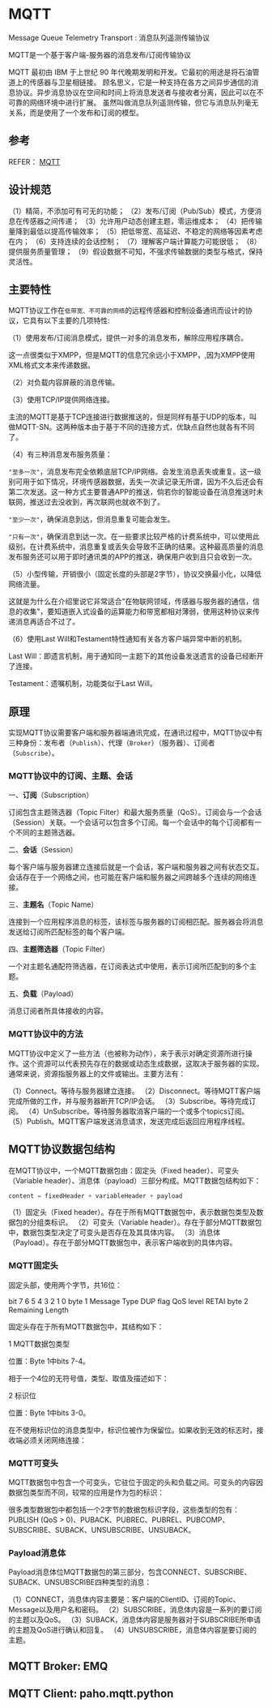 # MQTT

 Message Queue Telemetry Transport : 消息队列遥测传输协议

MQTT是一个基于客户端-服务器的消息发布/订阅传输协议

MQTT 最初由 IBM 于上世纪 90 年代晚期发明和开发。它最初的用途是将石油管道上的传感器与卫星相链接。
顾名思义，它是一种支持在各方之间异步通信的消息协议。异步消息协议在空间和时间上将消息发送者与接收者分离，因此可以在不可靠的网络环境中进行扩展。
虽然叫做消息队列遥测传输，但它与消息队列毫无关系，而是使用了一个发布和订阅的模型。

## 参考

REFER： [MQTT](https://blog.csdn.net/zuixiaoyao_001/article/details/83005931)

## 设计规范

（1）精简，不添加可有可无的功能；
（2）发布/订阅（Pub/Sub）模式，方便消息在传感器之间传递；
（3）允许用户动态创建主题，零运维成本；
（4）把传输量降到最低以提高传输效率；
（5）把低带宽、高延迟、不稳定的网络等因素考虑在内；
（6）支持连续的会话控制；
（7）理解客户端计算能力可能很低；
（8）提供服务质量管理；
（9）假设数据不可知，不强求传输数据的类型与格式，保持灵活性。

## 主要特性

MQTT协议工作在`低带宽、不可靠的网络`的远程传感器和控制设备通讯而设计的协议，它具有以下主要的几项特性:

（1）使用发布/订阅消息模式，提供一对多的消息发布，解除应用程序耦合。

这一点很类似于XMPP，但是MQTT的信息冗余远小于XMPP，,因为XMPP使用XML格式文本来传递数据。

（2）对负载内容屏蔽的消息传输。

（3）使用TCP/IP提供网络连接。

主流的MQTT是基于TCP连接进行数据推送的，但是同样有基于UDP的版本，叫做MQTT-SN。这两种版本由于基于不同的连接方式，优缺点自然也就各有不同了。

（4）有三种消息发布服务质量：

`"至多一次"`，消息发布完全依赖底层TCP/IP网络。会发生消息丢失或重复。这一级别可用于如下情况，环境传感器数据，丢失一次读记录无所谓，因为不久后还会有第二次发送。这一种方式主要普通APP的推送，倘若你的智能设备在消息推送时未联网，推送过去没收到，再次联网也就收不到了。

`"至少一次"`，确保消息到达，但消息重复可能会发生。

`"只有一次"`，确保消息到达一次。在一些要求比较严格的计费系统中，可以使用此级别。在计费系统中，消息重复或丢失会导致不正确的结果。这种最高质量的消息发布服务还可以用于即时通讯类的APP的推送，确保用户收到且只会收到一次。

（5）小型传输，开销很小（固定长度的头部是2字节），协议交换最小化，以降低网络流量。

这就是为什么在介绍里说它非常适合"在物联网领域，传感器与服务器的通信，信息的收集"，要知道嵌入式设备的运算能力和带宽都相对薄弱，使用这种协议来传递消息再适合不过了。

（6）使用Last Will和Testament特性通知有关各方客户端异常中断的机制。

Last Will：即遗言机制，用于通知同一主题下的其他设备发送遗言的设备已经断开了连接。

Testament：遗嘱机制，功能类似于Last Will。

## 原理

实现MQTT协议需要客户端和服务器端通讯完成，在通讯过程中，MQTT协议中有三种身份：发布者（`Publish`）、代理（`Broker`）（服务器）、订阅者（`Subscribe`）。

### MQTT协议中的订阅、主题、会话

一、**订阅**（Subscription）

订阅包含主题筛选器（Topic Filter）和最大服务质量（QoS）。订阅会与一个会话（Session）关联。一个会话可以包含多个订阅。每一个会话中的每个订阅都有一个不同的主题筛选器。

二、**会话**（Session）

每个客户端与服务器建立连接后就是一个会话，客户端和服务器之间有状态交互。会话存在于一个网络之间，也可能在客户端和服务器之间跨越多个连续的网络连接。

三、**主题名**（Topic Name）

连接到一个应用程序消息的标签，该标签与服务器的订阅相匹配。服务器会将消息发送给订阅所匹配标签的每个客户端。

四、**主题筛选器**（Topic Filter）

一个对主题名通配符筛选器，在订阅表达式中使用，表示订阅所匹配到的多个主题。

五、**负载**（Payload）

消息订阅者所具体接收的内容。

### MQTT协议中的方法

MQTT协议中定义了一些方法（也被称为动作），来于表示对确定资源所进行操作。这个资源可以代表预先存在的数据或动态生成数据，这取决于服务器的实现。通常来说，资源指服务器上的文件或输出。主要方法有：

（1）Connect。等待与服务器建立连接。
（2）Disconnect。等待MQTT客户端完成所做的工作，并与服务器断开TCP/IP会话。
（3）Subscribe。等待完成订阅。
（4）UnSubscribe。等待服务器取消客户端的一个或多个topics订阅。
（5）Publish。MQTT客户端发送消息请求，发送完成后返回应用程序线程。

## MQTT协议数据包结构

在MQTT协议中，一个MQTT数据包由：固定头（Fixed header）、可变头（Variable header）、消息体（payload）三部分构成。MQTT数据包结构如下：

```js
content = fixedHeader + variableHeader + payload
```

（1）固定头（Fixed header）。存在于所有MQTT数据包中，表示数据包类型及数据包的分组类标识。
（2）可变头（Variable header）。存在于部分MQTT数据包中，数据包类型决定了可变头是否存在及其具体内容。
（3）消息体（Payload）。存在于部分MQTT数据包中，表示客户端收到的具体内容。

### MQTT固定头

固定头部，使用两个字节，共16位：

bit      7 6 5 4       3         2   1      0
byte 1  Message Type  DUP flag  QoS level  RETAI
byte 2  Remaining Length

固定头存在于所有MQTT数据包中，其结构如下：

1 MQTT数据包类型

位置：Byte 1中bits 7-4。

相于一个4位的无符号值，类型、取值及描述如下：

2 标识位

位置：Byte 1中bits 3-0。

在不使用标识位的消息类型中，标识位被作为保留位。如果收到无效的标志时，接收端必须关闭网络连接：

### MQTT可变头

MQTT数据包中包含一个可变头，它驻位于固定的头和负载之间。可变头的内容因数据包类型而不同，较常的应用是作为包的标识：

很多类型数据包中都包括一个2字节的数据包标识字段，这些类型的包有：PUBLISH (QoS > 0)、PUBACK、PUBREC、PUBREL、PUBCOMP、SUBSCRIBE、SUBACK、UNSUBSCRIBE、UNSUBACK。

### Payload消息体

Payload消息体位MQTT数据包的第三部分，包含CONNECT、SUBSCRIBE、SUBACK、UNSUBSCRIBE四种类型的消息：

（1）CONNECT，消息体内容主要是：客户端的ClientID、订阅的Topic、Message以及用户名和密码。
（2）SUBSCRIBE，消息体内容是一系列的要订阅的主题以及QoS。
（3）SUBACK，消息体内容是服务器对于SUBSCRIBE所申请的主题及QoS进行确认和回复。
（4）UNSUBSCRIBE，消息体内容是要订阅的主题。

## MQTT Broker: EMQ

## MQTT Client: paho.mqtt.python
